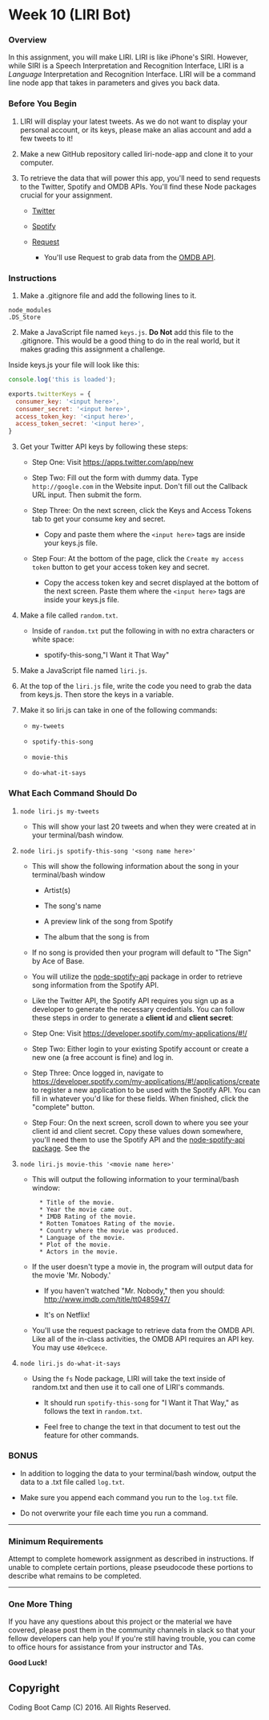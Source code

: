 # Week 10 (LIRI Bot)

### Overview

In this assignment, you will make LIRI. LIRI is like iPhone's SIRI. However, while SIRI is a Speech Interpretation and Recognition Interface, LIRI is a _Language_ Interpretation and Recognition Interface. LIRI will be a command line node app that takes in parameters and gives you back data.

### Before You Begin

1. LIRI will display your latest tweets. As we do not want to display your personal account, or its keys, please make an alias account and add a few tweets to it!

2. Make a new GitHub repository called liri-node-app and clone it to your computer.

3. To retrieve the data that will power this app, you'll need to send requests to the Twitter, Spotify and OMDB APIs. You'll find these Node packages crucial for your assignment.

   * [Twitter](https://www.npmjs.com/package/twitter)

   * [Spotify](https://www.npmjs.com/package/node-spotify-api)

   * [Request](https://www.npmjs.com/package/request)

     * You'll use Request to grab data from the [OMDB API](http://www.omdbapi.com).

### Instructions

1. Make a .gitignore file and add the following lines to it.

```
node_modules
.DS_Store
```

2. Make a JavaScript file named `keys.js`. **Do Not** add this file to the .gitignore. This would be a good thing to do in the real world, but it makes grading this assignment a challenge.

Inside keys.js your file will look like this:

```JavaScript
console.log('this is loaded');

exports.twitterKeys = {
  consumer_key: '<input here>',
  consumer_secret: '<input here>',
  access_token_key: '<input here>',
  access_token_secret: '<input here>',
}
```

3. Get your Twitter API keys by following these steps:

   * Step One: Visit <https://apps.twitter.com/app/new>

   * Step Two: Fill out the form with dummy data. Type `http://google.com` in the Website input. Don't fill out the Callback URL input. Then submit the form.

   * Step Three: On the next screen, click the Keys and Access Tokens tab to get your consume key and secret.

     * Copy and paste them where the `<input here>` tags are inside your keys.js file.

   * Step Four: At the bottom of the page, click the `Create my access token` button to get your access token key and secret.

     * Copy the access token key and secret displayed at the bottom of the next screen. Paste them where the `<input here>` tags are inside your keys.js file.

4. Make a file called `random.txt`.

   * Inside of `random.txt` put the following in with no extra characters or white space:

     * spotify-this-song,"I Want it That Way"

5. Make a JavaScript file named `liri.js`.

6. At the top of the `liri.js` file, write the code you need to grab the data from keys.js. Then store the keys in a variable.

7. Make it so liri.js can take in one of the following commands:

   * `my-tweets`

   * `spotify-this-song`

   * `movie-this`

   * `do-what-it-says`

### What Each Command Should Do

1. `node liri.js my-tweets`

   * This will show your last 20 tweets and when they were created at in your terminal/bash window.

2. `node liri.js spotify-this-song '<song name here>'`

   * This will show the following information about the song in your terminal/bash window

     * Artist(s)

     * The song's name

     * A preview link of the song from Spotify

     * The album that the song is from

   * If no song is provided then your program will default to "The Sign" by Ace of Base.

   * You will utilize the [node-spotify-api](https://www.npmjs.com/package/node-spotify-api) package in order to retrieve song information from the Spotify API.

   * Like the Twitter API, the Spotify API requires you sign up as a developer to generate the necessary credentials. You can follow these steps in order to generate a **client id** and **client secret**:

   * Step One: Visit <https://developer.spotify.com/my-applications/#!/>

   * Step Two: Either login to your existing Spotify account or create a new one (a free account is fine) and log in.

   * Step Three: Once logged in, navigate to <https://developer.spotify.com/my-applications/#!/applications/create> to register a new application to be used with the Spotify API. You can fill in whatever you'd like for these fields. When finished, click the "complete" button.

   * Step Four: On the next screen, scroll down to where you see your client id and client secret. Copy these values down somewhere, you'll need them to use the Spotify API and the [node-spotify-api package](https://www.npmjs.com/package/node-spotify-api). See the

3. `node liri.js movie-this '<movie name here>'`

   * This will output the following information to your terminal/bash window:

     ```
       * Title of the movie.
       * Year the movie came out.
       * IMDB Rating of the movie.
       * Rotten Tomatoes Rating of the movie.
       * Country where the movie was produced.
       * Language of the movie.
       * Plot of the movie.
       * Actors in the movie.
     ```

   * If the user doesn't type a movie in, the program will output data for the movie 'Mr. Nobody.'

     * If you haven't watched "Mr. Nobody," then you should: <http://www.imdb.com/title/tt0485947/>

     * It's on Netflix!

   * You'll use the request package to retrieve data from the OMDB API. Like all of the in-class activities, the OMDB API requires an API key. You may use `40e9cece`.

4. `node liri.js do-what-it-says`

   * Using the `fs` Node package, LIRI will take the text inside of random.txt and then use it to call one of LIRI's commands.

     * It should run `spotify-this-song` for "I Want it That Way," as follows the text in `random.txt`.

     * Feel free to change the text in that document to test out the feature for other commands.

### BONUS

* In addition to logging the data to your terminal/bash window, output the data to a .txt file called `log.txt`.

* Make sure you append each command you run to the `log.txt` file.

* Do not overwrite your file each time you run a command.

- - -

### Minimum Requirements

Attempt to complete homework assignment as described in instructions. If unable to complete certain portions, please pseudocode these portions to describe what remains to be completed.

- - -

### One More Thing

If you have any questions about this project or the material we have covered, please post them in the community channels in slack so that your fellow developers can help you! If you're still having trouble, you can come to office hours for assistance from your instructor and TAs.

**Good Luck!**

## Copyright

Coding Boot Camp (C) 2016. All Rights Reserved.
